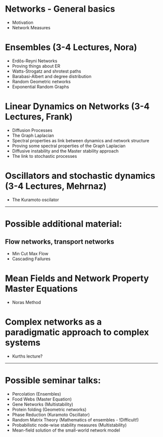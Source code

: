# Networks - General basics

* Motivation
* Network Measures
 
# Ensembles (3-4 Lectures, Nora)

* Erdõs-Reyni Networks
* Proving things about ER
* Watts-Strogatz and shrotest paths
* Barabasi-Albert and degree distribution
* Random Geometric networks
* Exponential Random Graphs

# Linear Dynamics on Networks (3-4 Lectures, Frank)

* Diffusion Processes
* The Graph Laplacian
* Spectral properties as link between dynamics and network structure
* Proving some spectral properties of the Graph Laplacian
* Diffusive instability and the Master stability approach
* The link to stochastic processes

# Oscillators and stochastic dynamics (3-4 Lectures, Mehrnaz)
* The Kuramoto oscilator


---

# Possible additional material:

## Flow networks, transport networks
* Min Cut Max Flow
* Cascading Failures

# Mean Fields and Network Property Master Equations
* Noras Method

# Complex networks as a paradigmatic approach to complex systems
* Kurths lecture?

---

# Possible seminar talks:
* Percolation (Ensembles)
* Food Webs (Master Equation)
* Gene Networks (Multistability)
* Protein folding (Geometric networks)
* Phase Reduction (Kuramoto Oscillator)
* Random Matrix Theory (Mathematics of ensembles - !Difficult!)
* Probabilistic node-wise stability measures (Multistability)
* Mean-field solution of the small-world network model
